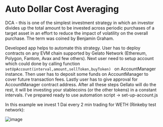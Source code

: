 # Auto Dollar Cost Averaging

DCA - this is one of the simplest investment strategy in which an investor divides up the total amount to be invested across periodic purchases of a target asset in an effort to reduce the impact of volatility on the overall purchase. The term was coined by Benjamin Graham.

Developed app helps to automate this strategy. User has to deploy contracts on any EVM chain supported by Gelato Network (Ethereum, Polygon, Fantom, Avax and few others). Next user need to setup account which could done by calling function  ```setUpAccount(interval,amount,sellToken,buyToken) ``` on AccountManager instance. Then user has to deposit some funds on AccountManager to cover future transaction fees. Lastly user has to give approval for AccountManager contract address.
After all these steps Gellato will do the rest, it will be investing your stablecoins (or the other tokens) in a constant intervals. I've prepared ready to use automation script -> set-up-account.js

In this example we invest 1 Dai every 2 min trading for WETH (Rinkeby test network):

![image](https://user-images.githubusercontent.com/49351206/170716394-71b6397f-b9e6-4a0d-bc02-7381e5fa5973.png)


